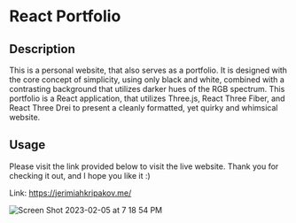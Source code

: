 # React Portfolio

## Description
This is a personal website, that also serves as a portfolio. It is designed with the core concept of simplicity, using only black and white, combined with a contrasting background that utilizes darker hues of the RGB spectrum. This portfolio is a React application, that utilizes Three.js, React Three Fiber, and React Three Drei to present a cleanly formatted, yet quirky and whimsical website.

## Usage 
Please visit the link provided below to visit the live website. Thank you for checking it out, and I hope you like it :)

Link: https://jerimiahkripakov.me/

![Screen Shot 2023-02-05 at 7 18 54 PM](https://user-images.githubusercontent.com/115738969/216868150-8a00bb07-54e6-4ac0-9ebc-91b2bd148a1f.png)
